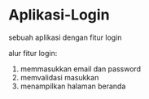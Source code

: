 # Aplikasi-Login
sebuah aplikasi dengan fitur login

alur fitur login:
1. memmasukkan email dan password
2. memvalidasi masukkan
3. menampilkan halaman beranda
